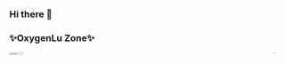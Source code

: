 ### Hi there 👋
### ✨OxygenLu Zone✨

<div style="display: flex; justify-content: space-between;">
  <div style="width: 50px; height: 30px;">
    <img src="https://github-readme-stats.vercel.app/api?username=OxygenLu&show_icons=true&title_color=7E57C2&text_color=AFB42B&icon_color=E91E63" style="width: 70%; height: 30%;" />
  </div>
  <div style="width: 30px; height: 15px;">
    <img src="https://github-readme-stats.vercel.app/api/top-langs/?username=OxygenLu&hide_progress=true&title_color=7E57C2" style="width: 30%; height: 15%;" />
  </div>
</div>
<!--
**OxygenLu/OxygenLu** is a ✨ _special_ ✨ repository because its `README.md` (this file) appears on your GitHub profile.

Here are some ideas to get you started:

- 🔭 I’m currently working on ...
- 🌱 I’m currently learning ...
- 👯 I’m looking to collaborate on ...
- 🤔 I’m looking for help with ...
- 💬 Ask me about ...
- 📫 How to reach me: ...
- 😄 Pronouns: ...
- ⚡ Fun fact: ...
-->
